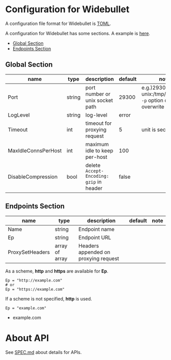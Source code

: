 # Configuration for Widebullet

A configuration file format for Widebullet is [TOML](https://github.com/toml-lang/toml).

A configuration for Widebullet has some sections. A example is [here](config/example.toml).

 * [Global Section](#core-section)
 * [Endpoints Section](#endpoints-section)

## Global Section

|name               |type  |description                                 |default         |note                                                              |
|-------------------|------|--------------------------------------------|----------------|------------------------------------------------------------------|
|Port               |string|port number or unix socket path             |29300           |e.g.)29300, unix:/tmp/wbt.sock <br/> `-p` option can overwrite    |
|LogLevel           |string|log-level                                   |error           |                                                                  |
|Timeout            |int   |timeout for proxying request                 |5               |unit is second                                                    |
|MaxIdleConnsPerHost|int   |maximum idle to keep per-host               |100             |                                                                  |
|DisableCompression |bool  |delete `Accept-Encoding: gzip` in header    |false           |                                                                  |

## Endpoints Section

|name           |type          |description                        |default|note|
|---------------|--------------|-----------------------------------|-------|----|
|Name           |string        |Endpoint name                      |       |    |
|Ep             |string        |Endpoint URL                       |       |    |
|ProxySetHeaders|array of array|Headers appended on proxying request|       |    |

As a scheme, **http** and **https** are available for **Ep**.

```
Ep = "http://example.com"
# or
Ep = "https://example.com"
```

If a scheme is not specified, **http** is used.

```
Ep = "example.com"
```

* example.com

# About API

See [SPEC.md](SPEC.md) about details for APIs.
